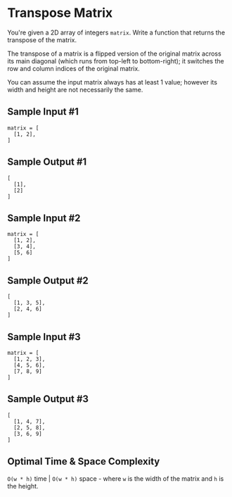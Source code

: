 # Transpose Matrix

You're given a 2D array of integers `matrix`. Write a function that returns the transpose of the matrix.

The transpose of a matrix is a flipped version of the original matrix across its main diagonal (which runs from top-left to bottom-right); it switches the row and column indices of the original matrix.

You can assume the input matrix always has at least 1 value; however its width and height are not necessarily the same.

## Sample Input #1

```plaintext
matrix = [
  [1, 2],
]
```

## Sample Output #1

```plaintext
[
  [1],
  [2]
]
```

## Sample Input #2

```plaintext
matrix = [
  [1, 2],
  [3, 4],
  [5, 6]
]
```

## Sample Output #2

```plaintext
[
  [1, 3, 5],
  [2, 4, 6]
]
```

## Sample Input #3

```plaintext
matrix = [
  [1, 2, 3],
  [4, 5, 6],
  [7, 8, 9]
]
```

## Sample Output #3

```plaintext
[
  [1, 4, 7],
  [2, 5, 8],
  [3, 6, 9]
]
```

## Optimal Time & Space Complexity

`O(w * h)` time | `O(w * h)` space - where `w` is the width of the matrix and `h` is the height.
